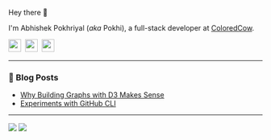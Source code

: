 Hey there 👋

I'm Abhishek Pokhriyal (_aka_ Pokhi), a full-stack developer at <a href="https://coloredcow.com/?utm_source=github&utm_medium=abhishek-pokhriyal">ColoredCow</a>.

<a href="https://twitter.com/its_pokhi"><img height="25" width="25" src="https://cdn.jsdelivr.net/npm/simple-icons@v3/icons/twitter.svg"></a>&nbsp;
<a href="https://instagram.com/fofxg"><img height="25" width="25" src="https://cdn.jsdelivr.net/npm/simple-icons@v3/icons/instagram.svg"></a>&nbsp;
<a href="https://www.linkedin.com/in/pokhriyal/"><img height="25" width="25" src="https://cdn.jsdelivr.net/npm/simple-icons@v3/icons/linkedin.svg"></a>

<hr/>

### :newspaper: Blog Posts

- [Why Building Graphs with D3 Makes Sense](https://coloredcow.com/why-building-graphs-with-d3-makes-sense/?utm_source=github&utm_medium=abhishek-pokhriyal)
- [Experiments with GitHub CLI](https://coloredcow.com/experiments-with-github-cli/?utm_source=github&utm_medium=abhishek-pokhriyal)

<hr/>

<img align="center" src="https://github-readme-stats.vercel.app/api?username=abhishek-pokhriyal&show_icons=true&include_all_commits=true&count_private=true&line_height=24&theme=vue&hide=stars" />  <img align="center" src="https://github-readme-stats.vercel.app/api/top-langs/?username=abhishek-pokhriyal&show_icons=true&include_all_commits=true&line_height=30&count_private=true&layout=compact&theme=vue" />
